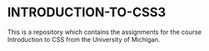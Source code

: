 # INTRODUCTION-TO-CSS3
This is a repository which contains the assignments for the course Introduction to CSS from the University of Michigan.
